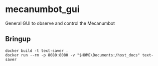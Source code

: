 # mecanumbot_gui
General GUI to observe and control the Mecanumbot

## Bringup

```
docker build -t text-saver .
docker run --rm -p 8080:8080 -v "$HOME\Documents:/host_docs" text-saver
```
